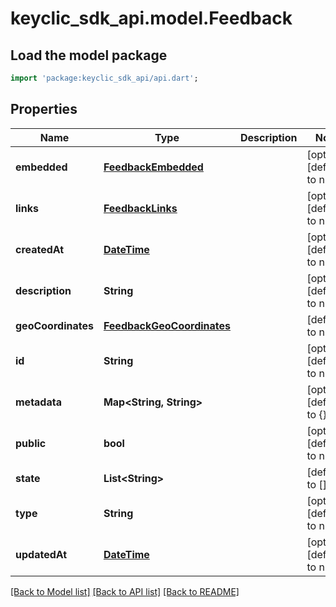 # keyclic_sdk_api.model.Feedback

## Load the model package
```dart
import 'package:keyclic_sdk_api/api.dart';
```

## Properties
Name | Type | Description | Notes
------------ | ------------- | ------------- | -------------
**embedded** | [**FeedbackEmbedded**](FeedbackEmbedded.md) |  | [optional] [default to null]
**links** | [**FeedbackLinks**](FeedbackLinks.md) |  | [optional] [default to null]
**createdAt** | [**DateTime**](DateTime.md) |  | [optional] [default to null]
**description** | **String** |  | [optional] [default to null]
**geoCoordinates** | [**FeedbackGeoCoordinates**](FeedbackGeoCoordinates.md) |  | [default to null]
**id** | **String** |  | [optional] [default to null]
**metadata** | **Map&lt;String, String&gt;** |  | [optional] [default to {}]
**public** | **bool** |  | [optional] [default to null]
**state** | **List&lt;String&gt;** |  | [default to []]
**type** | **String** |  | [optional] [default to null]
**updatedAt** | [**DateTime**](DateTime.md) |  | [optional] [default to null]

[[Back to Model list]](../README.md#documentation-for-models) [[Back to API list]](../README.md#documentation-for-api-endpoints) [[Back to README]](../README.md)



